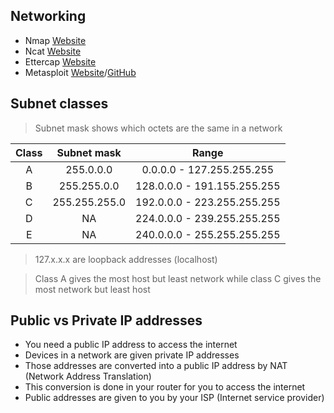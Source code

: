 ## Networking
- Nmap [Website](https://nmap.org/)
- Ncat [Website](https://nmap.org/ncat/)
- Ettercap [Website](https://www.ettercap-project.org/)
- Metasploit [Website](https://www.metasploit.com)/[GitHub](https://github.com/rapid7/metasploit-framework)
## Subnet classes

> Subnet mask shows which octets are the same in a network

|Class|Subnet mask|Range|
|:---:|:---:|:---:|
|A|255.0.0.0|0.0.0.0 - 127.255.255.255|
|B|255.255.0.0|128.0.0.0 - 191.155.255.255|
|C|255.255.255.0|192.0.0.0 - 223.255.255.255|
|D|NA|224.0.0.0 - 239.255.255.255|
|E|NA|240.0.0.0 - 255.255.255.255|

> 127.x.x.x are loopback addresses (localhost)

> Class A gives the most host but least network while class C gives the most network but least host
## Public vs Private IP addresses
- You need a public IP address to access the internet
- Devices in a network are given private IP addresses
- Those addresses are converted into a public IP address by NAT (Network Address Translation)
- This conversion is done in your router for you to access the internet
- Public addresses are given to you by your ISP (Internet service provider)
